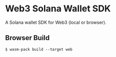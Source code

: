 # Web3 Solana Wallet SDK

A Solana wallet SDK for Web3 (local or browser).

## Browser Build

```
$ wasm-pack build --target web
```